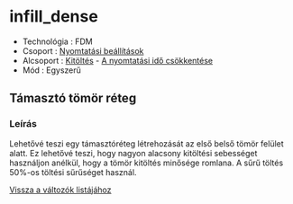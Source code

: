 # infill\_dense

* Technológia : FDM
* Csoport : [Nyomtatási beállítások](../../konfig/print_settings.md)
* Alcsoport : [Kitöltés](../../beallitasok/print_settings.md#remplissage) - [A nyomtatási idő csökkentése](infill_dense.md)
* Mód : Egyszerű

## Támasztó tömör réteg

### Leírás

Lehetővé teszi egy támasztóréteg létrehozását az első belső tömör felület alatt. Ez lehetővé teszi, hogy nagyon alacsony kitöltési sebességet használjon anélkül, hogy a tömör kitöltés minősége romlana. A sűrű töltés 50%-os töltési sűrűséget használ.

[Vissza a változók listájához](/)

